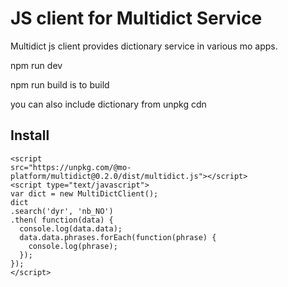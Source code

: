 # JS client for Multidict Service

Multidict js client provides dictionary service in various mo apps.

npm run dev

npm run build is to build

you can also include dictionary from unpkg cdn

## Install
```
<script
src="https://unpkg.com/@mo-platform/multidict@0.2.0/dist/multidict.js"></script>
<script type="text/javascript">
var dict = new MultiDictClient();
dict
.search('dyr', 'nb_NO')
.then( function(data) {
  console.log(data.data);
  data.data.phrases.forEach(function(phrase) {
    console.log(phrase);
  });
});
</script>

```
